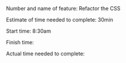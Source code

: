 Number and name of feature: Refactor the CSS

Estimate of time needed to complete: 30min

Start time: 8:30am

Finish time: 

Actual time needed to complete: 